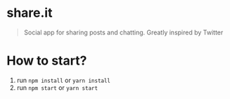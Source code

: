 # share.it
> Social app for sharing posts and chatting. Greatly inspired by Twitter


# How to start?
1. run `npm install` or `yarn install`
2. run `npm start` or `yarn start`
